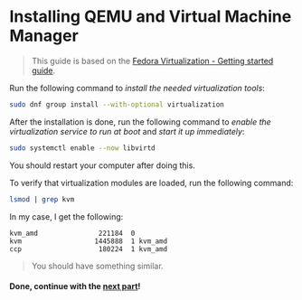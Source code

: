 # Installing QEMU and Virtual Machine Manager

> This guide is based on the [Fedora Virtualization - Getting started guide](https://docs.fedoraproject.org/en-US/quick-docs/virtualization-getting-started/).

Run the following command to *install the needed virtualization tools*:
```sh
sudo dnf group install --with-optional virtualization
```

After the installation is done, run the following command to *enable the virtualization service to run at boot* and *start it up immediately*:
```sh
sudo systemctl enable --now libvirtd
```

You should restart your computer after doing this.

To verify that virtualization modules are loaded, run the following command:
```sh
lsmod | grep kvm
```

In my case, I get the following:
```
kvm_amd               221184  0  
kvm                  1445888  1 kvm_amd  
ccp                   180224  1 kvm_amd
```
> You should have something similar.

#### Done, continue with the [next part](WINDOWS_SETUP.md)!